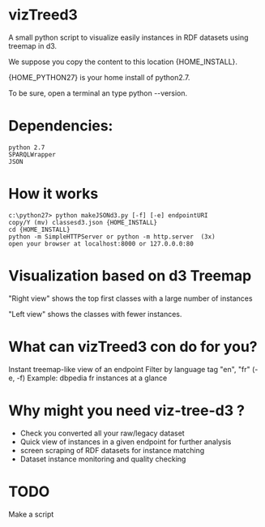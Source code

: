 vizTreed3
=========

A small python script to visualize easily instances in RDF datasets using treemap in d3.

We suppose you copy the content to this location {HOME_INSTALL}.

{HOME_PYTHON27} is your home install of python2.7. 

To be sure, open a terminal an type 
	python --version. 

Dependencies:
=========

	python 2.7
	SPARQLWrapper
	JSON 

How it works
=========
	c:\python27> python makeJSONd3.py [-f] [-e] endpointURI 
	copy/Y (mv) classesd3.json {HOME_INSTALL}
	cd {HOME_INSTALL}
	python -m SimpleHTTPServer or python -m http.server  (3x)   
	open your browser at localhost:8000 or 127.0.0.0:80


Visualization based on d3 Treemap
=========

"Right view" shows the top first classes with a large number of instances

"Left view" shows the classes with fewer instances.

What can vizTreed3 con do for you?
=========
Instant treemap-like view of an endpoint
Filter by language tag "en", "fr" (-e, -f)
Example: dbpedia fr instances at a glance

Why might you need viz-tree-d3 ?
=========
- Check you converted all your raw/legacy dataset
- Quick view of instances in a given endpoint for further analysis
- screen scraping of RDF datasets for instance matching
- Dataset instance monitoring and quality checking

TODO
=========
Make a script 

